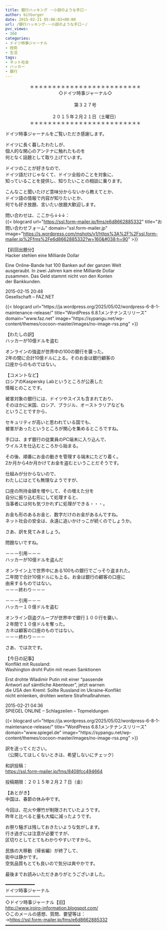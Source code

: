 ```yaml
---
title: 銀行ハッキング －小説のような手口－
author: bitburger
date: 2015-02-21 05:06:03+00:00
url: /銀行ハッキング-－小説のような手口－/
pvc_views:
- 360
categories:
- ドイツ時事ジャーナル
- 技術
- 生活
tags:
- ネット社会
- ハッカー
- 銀行
---
```

<p align="center">
  ＊＊＊＊＊＊＊＊＊＊＊＊＊＊＊＊＊＊＊＊＊＊＊＊＊<br /> ◇ドイツ時事ジャーナル◇<br /><br /> 第３２７号<br /><br /> ２０１５年２月２１日（土曜日）<br /> ＊＊＊＊＊＊＊＊＊＊＊＊＊＊＊＊＊＊＊＊＊＊＊＊＊
</p>

ドイツ時事ジャーナルをご覧いただき感謝します。  
  
ドイツに長く暮したわたしが、  
個人的な関心のアンテナに触れたものを  
何となく話題として取り上げています。  
  
ドイツのことが好きなので、  
ドイツ語だけじゃなくて、ドイツ全般のことを対象に、  
知っていることを提供し、知りたいことの相談に乗ります。  
  
こんなこと聞いたけど意味分からないから教えてとか、  
ドイツ語の情報で内容が知りたいとか、  
何でも好き放題、言いたい放題大歓迎します。  
  
問い合わせは、ここから↓↓↓：  
{{< blogcard url="https://ssl.form-mailer.jp/fms/e6d8662885332" title="&#12362;&#21839;&#12356;&#21512;&#12431;&#12379;&#12501;&#12457;&#12540;&#12512;" domain="ssl.form-mailer.jp" image="https://s.wordpress.com/mshots/v1/https%3A%2F%2Fssl.form-mailer.jp%2Ffms%2Fe6d8662885332?w=160&#038;h=90" >}} 

【前回出題分】  
Hacker stehlen eine Milliarde Dollar  
  
Eine Online-Bande hat 100 Banken auf der ganzen Welt  
ausgeraubt. In zwei Jahren kam eine Milliarde Dollar  
zusammen. Das Geld stammt nicht von den Konten  
der Bankkunden.  
  
2015-02-15 20:48  
Gesellschaft &#8211; FAZ.NET 

<div class="rss-entry-cards widget-entry-cards no-icon">
  {{< blogcard url="https://ja.wordpress.org/2025/05/02/wordpress-6-8-1-maintenance-release/" title="WordPress 6.8.1メンテナンスリリース" domain="www.faz.net" image="https://sypangu.net/wp-content/themes/cocoon-master/images/no-image-rss.png" >}} 

【わたしの訳】  
ハッカーが10億ドルを盗む  
  
オンラインの強盗が世界中の100の銀行を襲った。  
2年の間に合計10億ドルに上る。そのお金は銀行顧客の  
口座からのものではない。 

【コメントなど】  
ロシアのKaspersky Labというところが公表した  
情報とのことです。  
  
被害対象の銀行には、ドイツやスイスも含まれており、  
そのほかに米国、ロシア、ブラジル、オーストラリアなども  
ということですから、  
  
セキュリティが高いと思われている国でも、  
被害があったというところが関心を集めるところですね。  
  
手口は、まず銀行の従業員のPC端末に入り込んで、  
ウイルスを仕込むところから始まる。  
  
その後、順番にお金の動きを管理する端末にたどり着く。  
2か月から4か月かけてお金を盗むということだそうです。  
  
仕組みが分からないので、  
わたしにはとても無理なようですが、  
  
口座の所持金額を増やして、その増えた分を  
自分に振り込む形にして処理すると、  
当事者には何も気づかれずに処理ができる・・・。  
  
お金も形のあるお金と、数字だけのお金があるんですね。  
ネット社会の安全は、永遠に追いかけっこが続くのでしょうか。 

さあ、訳を見てみましょう。  
  
問題ないですね。  
  
－－－引用－－－  
ハッカーが10億ドルを盗んだ  
  
オンライン上で世界中にある100もの銀行でごっそり盗まれた。  
二年間で合計10億ドルにも上る。お金は銀行の顧客の口座に  
由来するものではない。  
－－－終わり－－－  
  
－－－引用－－－  
ハッカー１０億ドルを盗む  
  
オンライン窃盗グループが世界中で銀行１００行を襲い、  
２年間で１０億ドルを奪った。  
カネは顧客の口座のものではない。  
－－－終わり－－－ 

さあ、では次です。  
  
【今日の記事】  
Konflikt mit Russland:  
Washington droht Putin mit neuen Sanktionen  
  
Erst drohte Wladimir Putin mit einer &#8220;passende  
Antwort auf sämtliche Abenteuer&#8221;, jetzt warnen  
die USA den Kreml: Sollte Russland im Ukraine-Konflikt  
nicht einlenken, drohten weitere Strafmaßnahmen.  
  
2015-02-21 04:36  
SPIEGEL ONLINE &#8211; Schlagzeilen &#8211; Topmeldungen 

<div class="rss-entry-cards widget-entry-cards no-icon">
  {{< blogcard url="https://ja.wordpress.org/2025/05/02/wordpress-6-8-1-maintenance-release/" title="WordPress 6.8.1メンテナンスリリース" domain="www.spiegel.de" image="https://sypangu.net/wp-content/themes/cocoon-master/images/no-image-rss.png" >}} 

訳を送ってください。  
（公開してほしくないときは、希望しないにチェック）  
  
和訳投稿：  
 <https://ssl.form-mailer.jp/fms/8408fcc494664>  
  
投稿期限：２０１５年２月２７日（金） 

【あとがき】  
中国は、春節の休み中です。  
  
今回は、花火や爆竹が制限されていたようです。  
昨年と比べると量も大幅に減ったようです。  
  
お祭り騒ぎは残しておきたいような気がします。  
行き過ぎには注意が必要ですが、  
区切りとしてとてもわかりやすいですから。  
  
民族の大移動（帰省編）が終了して、  
街中は静かです。  
空気品質もとても良いので気分は爽やかです。  
  
最後までお読みいただきありがとうございました。 

━━━━━━━━━━━  
ドイツ時事ジャーナル  
───────────  
◇ドイツ時事ジャーナル【旧】  
<http://www.iroiro-information.blogspot.com/>  
◇このメールの感想、質問、要望等は：  
-><https://ssl.form-mailer.jp/fms/e6d8662885332>  
━━━━━━━━━━━━━━━━━━━━━━━━━━━━